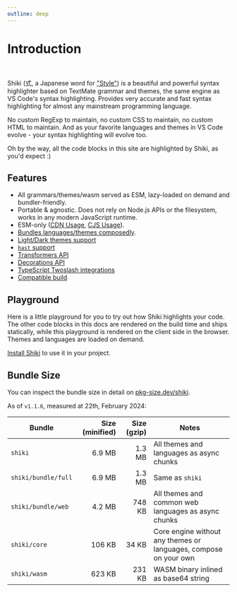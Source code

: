 ```yaml
---
outline: deep
---
```


# Introduction

<br>

<span text-brand-yellow text-xl>Shiki</span> <span op75>(式, a Japanese word for ["Style"](https://jisho.org/word/%E5%BC%8F))</span> is a beautiful and powerful syntax highlighter based on TextMate grammar and themes, the same engine as VS Code's syntax highlighting. Provides very accurate and fast syntax highlighting for almost any mainstream programming language.

No custom RegExp to maintain, no custom CSS to maintain, no custom HTML to maintain. And as your favorite languages and themes in VS Code evolve - your syntax highlighting will evolve too.

Oh by the way, all the code blocks in this site are highlighted by Shiki, as you'd expect \:)

## Features

- All grammars/themes/wasm served as ESM, lazy-loaded on demand and bundler-friendly.
- Portable & agnostic. Does not rely on Node.js APIs or the filesystem, works in any modern JavaScript runtime.
- ESM-only ([CDN Usage](/guide/install#cdn-usage), [CJS Usage](/guide/install#cjs-usage)).
- [Bundles languages/themes composedly](/guide/install#fine-grained-bundle).
- [Light/Dark themes support](/guide/dual-themes)
- [`hast` support](/guide/transformers#codetohast)
- [Transformers API](/guide/transformers)
- [Decorations API](/guide/decorations)
- [TypeScript Twoslash integrations](/packages/twoslash)
- [Compatible build](/guide/compat)

## Playground

Here is a little playground for you to try out how Shiki highlights your code. The other code blocks in this docs are rendered on the build time and ships statically, while this playground is rendered on the client side in the browser. Themes and languages are loaded on demand.

<ShikiMiniPlayground />

[Install Shiki](/guide/install) to use it in your project.

## Bundle Size

You can inspect the bundle size in detail on [pkg-size.dev/shiki](https://pkg-size.dev/shiki).

As of `v1.1.6`, measured at 22th, February 2024:

| Bundle              | Size (minified) | Size (gzip) | Notes                                                            |
| ------------------- | --------------: | ----------: | ---------------------------------------------------------------- |
| `shiki`             |          6.9 MB |      1.3 MB | All themes and languages as async chunks                         |
| `shiki/bundle/full` |          6.9 MB |      1.3 MB | Same as `shiki`                                                  |
| `shiki/bundle/web`  |          4.2 MB |      748 KB | All themes and common web languages as async chunks              |
| `shiki/core`        |          106 KB |       34 KB | Core engine without any themes or languages, compose on your own |
| `shiki/wasm`        |          623 KB |      231 KB | WASM binary inlined as base64 string                             |
